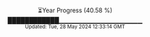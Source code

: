 <p align="center">
⏳Year Progress (40.58 %) <br>
████████████▁▁▁▁▁▁▁▁▁▁▁▁▁▁▁▁▁▁ <br>
<sub>Updated: Tue, 28 May 2024 12:33:14 GMT</sub>
</p>

